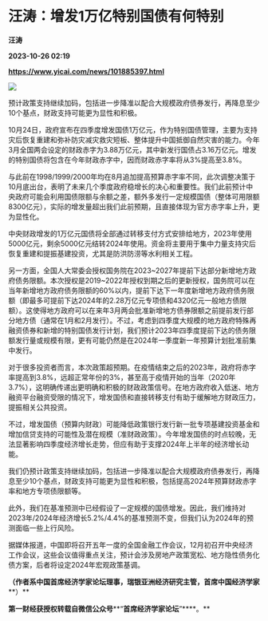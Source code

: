 # 汪涛：增发1万亿特别国债有何特别
**汪涛**

**2023-10-26 02:19**

**https://www.yicai.com/news/101885397.html**

![](https://imgcdn.yicai.com/uppics/images/iOS/yicai/20231026101228869-5773.jpg)

预计政策支持继续加码，包括进一步降准以配合大规模政府债券发行，再降息至少10个基点，财政支持可能更为显性和积极。

10月24日，政府宣布在四季度增发国债1万亿元，作为特别国债管理，主要为支持灾后恢复重建和弥补防灾减灾救灾短板、整体提升中国抵御自然灾害的能力。今年3月全国两会设定的财政赤字为3.88万亿元，其中新发行国债占3.16万亿元。增发的特别国债将包含在今年财政赤字中，因而财政赤字率将从3%提高至3.8%。

与此前在1998/1999/2000年均在8月追加提高预算赤字率不同，此次调整决策于10月底出台，表明了未来几个季度政府稳增长的决心和重要性。我们此前预计中央政府可能会利用国债限额与余额之差，额外多发行一定规模国债（整体可用限额8300亿元），实际的增发量超出我们此前预期，且直接体现为官方赤字率上升，更为显性化。

中央财政增发的1万亿元国债将全部通过转移支付方式安排给地方，2023年使用5000亿元，剩余5000亿元结转2024年使用。资金将主要用于集中力量支持灾后恢复重建和提振基建投资，尤其是防洪防涝等水利相关工程。

另一方面，全国人大常委会授权国务院在2023~2027年提前下达部分新增地方政府债务限额。本次授权是2019~2022年授权到期之后的更新授权，国务院可以在当年新增地方政府债务限额的60%以内，提前下达下一年度新增地方政府债务限额（即最多可提前下达2024年的2.28万亿元专项债和4320亿元一般地方债限额）。这使得地方政府可以在来年3月两会批准新增地方债券限额之前提前发行部分地方债（通常在1月和2月发行）。不过，考虑到四季度大规模的地方政府特殊再融资债券和新增的特别国债发行计划，我们预计2023年四季度提前下达的债务限额发行量或规模有限，更有可能仍然是在2024年一季度新一年预算计划批准前集中发行。

对于很多投资者而言，本次政策超预期。在疫情结束之后的2023年，政府将赤字率提高到3.8%，远超正常年份的3%，甚至高于疫情开始的当年（2020年3.7%），这明确传递出更明确和积极的财政政策信号。在地方政府收入低迷、地方融资平台融资受限的情况下，增发国债和直接转移支付有助于缓解地方财政压力，提振相关公共投资。

不过，增发国债（预算内财政）可能降低政策银行发行新一批专项基建投资基金和增加信贷支持的可能性及潜在规模（准财政政策）。今年增发国债的时点较晚，无法显著影响四季度经济增长走势，但应有助于支撑2024年上半年的经济增长动能。

我们仍预计政策支持继续加码，包括进一步降准以配合大规模政府债券发行，再降息至少10个基点，财政支持可能更为显性和积极，包括提高2024年预算财政赤字率和地方专项债限额等。

此外，我们在基准预测中已经假设了一定规模的国债增发。因此，我们维持对2023年/2024年经济增长5.2%/4.4%的基准预测不变，但我们认为2024年的预测面临一些上行风险。

据媒体报道，中国即将召开五年一度的全国金融工作会议，12月初召开中央经济工作会议，这些会议值得重点关注，预计会涉及房地产政策宽松、地方隐性债务化债方案，后者将设定2024年宏观政策基调。

**（作者系中国首席经济学家论坛理事，瑞银亚洲经济研究主管，首席中国经济学家****）**

**第一财经获授权转载自微信公众号****“****首席经济学家论坛****”****。**